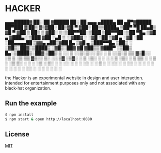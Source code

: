 # HACKER

▄▄▄█████▓ ██░ ██ ▓█████     ██░ ██  ▄▄▄       ▄████▄   ██ ▄█▀▓█████  ██▀███
▓  ██▒ ▓▒▓██░ ██▒▓█   ▀    ▓██░ ██▒▒████▄    ▒██▀ ▀█   ██▄█▒ ▓█   ▀ ▓██ ▒ ██▒
▒ ▓██░ ▒░▒██▀▀██░▒███      ▒██▀▀██░▒██  ▀█▄  ▒▓█    ▄ ▓███▄░ ▒███   ▓██ ░▄█ ▒
░ ▓██▓ ░ ░▓█ ░██ ▒▓█  ▄    ░▓█ ░██ ░██▄▄▄▄██ ▒▓▓▄ ▄██▒▓██ █▄ ▒▓█  ▄ ▒███▀▀█▄
  ▒██▒ ░ ░▓█▒░██▓░▒████▒   ░▓█▒░██▓ ▓█   ▓██▒▒ ▓███▀ ░▒██▒ █▄░▒████▒░██▓ ▒██▒
  ▒ ░░    ▒ ░░▒░▒░░ ▒░ ░    ▒ ░░▒░▒ ▒▒   ▓▒█░░ ░▒ ▒  ░▒ ▒▒ ▓▒░░ ▒░ ░░ ▒▓ ░▒▓░
    ░     ▒ ░▒░ ░ ░ ░  ░    ▒ ░▒░ ░  ▒   ▒▒ ░  ░  ▒   ░ ░▒ ▒░ ░ ░  ░  ░▒ ░ ▒░
  ░       ░  ░░ ░   ░       ░  ░░ ░  ░   ▒   ░        ░ ░░ ░    ░     ░░   ░
          ░  ░  ░   ░  ░    ░  ░  ░      ░  ░░ ░      ░  ░      ░  ░   ░
                                             ░

  the Hacker is an experimental website in design and user interaction.
  intended for entertainment purposes only and not associated
  with any black-hat organization.

## Run the example

```bash
$ npm install
$ npm start & open http://localhost:8080
```

## License

[MIT]

[CSS Modules]: https://github.com/css-modules/css-modules
[Webpack]: http://webpack.github.io
[css-loader]: https://github.com/webpack/css-loader
[module mode]: https://github.com/webpack/css-loader/#css-modules
[MIT]: http://markdalgleish.mit-license.org
